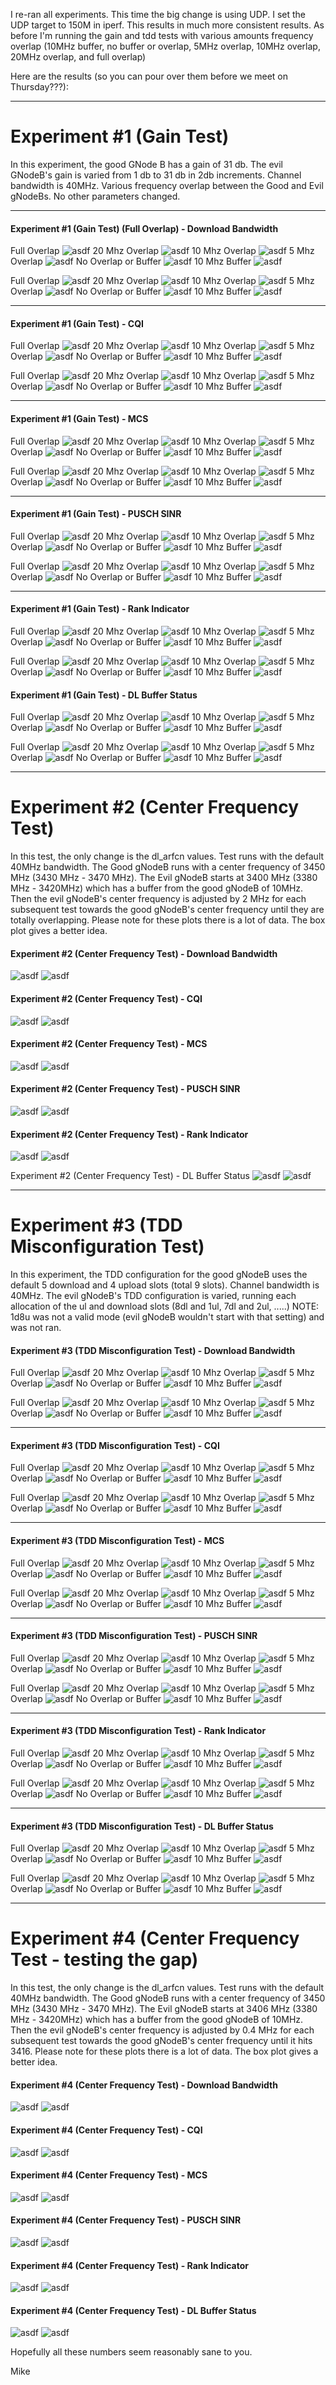 I re-ran all experiments.  This time the big change is using UDP.  I set the UDP target to 150M in iperf.   This results in much more consistent results.  As before I'm running the gain and tdd tests with various amounts frequency overlap (10MHz buffer, no buffer or overlap, 5MHz overlap, 10MHz overlap, 20MHz overlap, and full overlap)

    
Here are the results (so you can pour over them before we meet on Thursday???):

---

# Experiment #1 (Gain Test)

In this experiment, the good GNode B has a gain of 31 db.  The evil GNodeB's gain is varied from 1 db to 31 db in 2db increments.  Channel bandwidth is 40MHz.  Various frequency overlap between the Good and Evil gNodeBs.  No other parameters changed.

---
#### Experiment #1 (Gain Test) (Full Overlap) - Download Bandwidth
Full Overlap         ![asdf](2024-11-22_102607_gaintest_udp/graphs/dl_bandwidth.png)
20 Mhz Overlap       ![asdf](2024-11-23_012725_gaintwentymhzoverlap_udp/graphs/dl_bandwidth.png)
10 Mhz Overlap       ![asdf](2024-11-23_072803_gaintenmhzoverlap_udp/graphs/dl_bandwidth.png)
 5 Mhz Overlap       ![asdf](2024-11-23_003751_gainfivemhzoverlap_udp/graphs/dl_bandwidth.png)
No Overlap or Buffer ![asdf](2024-11-23_021651_gainwithoutoverlap_udp/graphs/dl_bandwidth.png)
10 Mhz Buffer        ![asdf](2024-11-23_030611_gaintenmhzbuffer_udp/graphs/dl_bandwidth.png)

Full Overlap         ![asdf](2024-11-22_102607_gaintest_udp/graphs/boxplot_dl_bandwidth.png)
20 Mhz Overlap       ![asdf](2024-11-23_012725_gaintwentymhzoverlap_udp/graphs/boxplot_dl_bandwidth.png)
10 Mhz Overlap       ![asdf](2024-11-23_072803_gaintenmhzoverlap_udp/graphs/boxplot_dl_bandwidth.png)
 5 Mhz Overlap       ![asdf](2024-11-23_003751_gainfivemhzoverlap_udp/graphs/boxplot_dl_bandwidth.png)
No Overlap or Buffer ![asdf](2024-11-23_021651_gainwithoutoverlap_udp/graphs/boxplot_dl_bandwidth.png)
10 Mhz Buffer        ![asdf](2024-11-23_030611_gaintenmhzbuffer_udp/graphs/boxplot_dl_bandwidth.png)

---
#### Experiment #1 (Gain Test) - CQI
Full Overlap         ![asdf](2024-11-22_102607_gaintest_udp/graphs/cqi.png)
20 Mhz Overlap       ![asdf](2024-11-23_012725_gaintwentymhzoverlap_udp/graphs/cqi.png)
10 Mhz Overlap       ![asdf](2024-11-23_072803_gaintenmhzoverlap_udp/graphs/cqi.png)
 5 Mhz Overlap       ![asdf](2024-11-23_003751_gainfivemhzoverlap_udp/graphs/cqi.png)
No Overlap or Buffer ![asdf](2024-11-23_021651_gainwithoutoverlap_udp/graphs/cqi.png)
10 Mhz Buffer        ![asdf](2024-11-23_030611_gaintenmhzbuffer_udp/graphs/cqi.png)

Full Overlap         ![asdf](2024-11-22_102607_gaintest_udp/graphs/boxplot_cqi.png)
20 Mhz Overlap       ![asdf](2024-11-23_012725_gaintwentymhzoverlap_udp/graphs/boxplot_cqi.png)
10 Mhz Overlap       ![asdf](2024-11-23_072803_gaintenmhzoverlap_udp/graphs/boxplot_cqi.png)
 5 Mhz Overlap       ![asdf](2024-11-23_003751_gainfivemhzoverlap_udp/graphs/boxplot_cqi.png)
No Overlap or Buffer ![asdf](2024-11-23_021651_gainwithoutoverlap_udp/graphs/boxplot_cqi.png)
10 Mhz Buffer        ![asdf](2024-11-23_030611_gaintenmhzbuffer_udp/graphs/boxplot_cqi.png)

---
#### Experiment #1 (Gain Test) - MCS
Full Overlap         ![asdf](2024-11-22_102607_gaintest_udp/graphs/mcs.png)
20 Mhz Overlap       ![asdf](2024-11-23_012725_gaintwentymhzoverlap_udp/graphs/mcs.png)
10 Mhz Overlap       ![asdf](2024-11-23_072803_gaintenmhzoverlap_udp/graphs/mcs.png)
 5 Mhz Overlap       ![asdf](2024-11-23_003751_gainfivemhzoverlap_udp/graphs/mcs.png)
No Overlap or Buffer ![asdf](2024-11-23_021651_gainwithoutoverlap_udp/graphs/mcs.png)
10 Mhz Buffer        ![asdf](2024-11-23_030611_gaintenmhzbuffer_udp/graphs/mcs.png)

Full Overlap         ![asdf](2024-11-22_102607_gaintest_udp/graphs/boxplot_mcs.png)
20 Mhz Overlap       ![asdf](2024-11-23_012725_gaintwentymhzoverlap_udp/graphs/boxplot_mcs.png)
10 Mhz Overlap       ![asdf](2024-11-23_072803_gaintenmhzoverlap_udp/graphs/boxplot_mcs.png)
 5 Mhz Overlap       ![asdf](2024-11-23_003751_gainfivemhzoverlap_udp/graphs/boxplot_mcs.png)
No Overlap or Buffer ![asdf](2024-11-23_021651_gainwithoutoverlap_udp/graphs/boxplot_mcs.png)
10 Mhz Buffer        ![asdf](2024-11-23_030611_gaintenmhzbuffer_udp/graphs/boxplot_mcs.png)

---
#### Experiment #1 (Gain Test) - PUSCH SINR
Full Overlap         ![asdf](2024-11-22_102607_gaintest_udp/graphs/pusch.png)
20 Mhz Overlap       ![asdf](2024-11-23_012725_gaintwentymhzoverlap_udp/graphs/pusch.png)
10 Mhz Overlap       ![asdf](2024-11-23_072803_gaintenmhzoverlap_udp/graphs/pusch.png)
 5 Mhz Overlap       ![asdf](2024-11-23_003751_gainfivemhzoverlap_udp/graphs/pusch.png)
No Overlap or Buffer ![asdf](2024-11-23_021651_gainwithoutoverlap_udp/graphs/pusch.png)
10 Mhz Buffer        ![asdf](2024-11-23_030611_gaintenmhzbuffer_udp/graphs/pusch.png)

Full Overlap         ![asdf](2024-11-22_102607_gaintest_udp/graphs/boxplot_pusch.png)
20 Mhz Overlap       ![asdf](2024-11-23_012725_gaintwentymhzoverlap_udp/graphs/boxplot_pusch.png)
10 Mhz Overlap       ![asdf](2024-11-23_072803_gaintenmhzoverlap_udp/graphs/boxplot_pusch.png)
 5 Mhz Overlap       ![asdf](2024-11-23_003751_gainfivemhzoverlap_udp/graphs/boxplot_pusch.png)
No Overlap or Buffer ![asdf](2024-11-23_021651_gainwithoutoverlap_udp/graphs/boxplot_pusch.png)
10 Mhz Buffer        ![asdf](2024-11-23_030611_gaintenmhzbuffer_udp/graphs/boxplot_pusch.png)

---
#### Experiment #1 (Gain Test) - Rank Indicator
Full Overlap         ![asdf](2024-11-22_102607_gaintest_udp/graphs/ri.png)
20 Mhz Overlap       ![asdf](2024-11-23_012725_gaintwentymhzoverlap_udp/graphs/ri.png)
10 Mhz Overlap       ![asdf](2024-11-23_072803_gaintenmhzoverlap_udp/graphs/ri.png)
 5 Mhz Overlap       ![asdf](2024-11-23_003751_gainfivemhzoverlap_udp/graphs/ri.png)
No Overlap or Buffer ![asdf](2024-11-23_021651_gainwithoutoverlap_udp/graphs/ri.png)
10 Mhz Buffer        ![asdf](2024-11-23_030611_gaintenmhzbuffer_udp/graphs/ri.png)

Full Overlap         ![asdf](2024-11-22_102607_gaintest_udp/graphs/boxplot_ri.png)
20 Mhz Overlap       ![asdf](2024-11-23_012725_gaintwentymhzoverlap_udp/graphs/boxplot_ri.png)
10 Mhz Overlap       ![asdf](2024-11-23_072803_gaintenmhzoverlap_udp/graphs/boxplot_ri.png)
 5 Mhz Overlap       ![asdf](2024-11-23_003751_gainfivemhzoverlap_udp/graphs/boxplot_ri.png)
No Overlap or Buffer ![asdf](2024-11-23_021651_gainwithoutoverlap_udp/graphs/boxplot_ri.png)
10 Mhz Buffer        ![asdf](2024-11-23_030611_gaintenmhzbuffer_udp/graphs/boxplot_ri.png)

#### Experiment #1 (Gain Test) - DL Buffer Status
Full Overlap         ![asdf](2024-11-22_102607_gaintest_udp/graphs/dl_bs.png)
20 Mhz Overlap       ![asdf](2024-11-23_012725_gaintwentymhzoverlap_udp/graphs/dl_bs.png)
10 Mhz Overlap       ![asdf](2024-11-23_072803_gaintenmhzoverlap_udp/graphs/dl_bs.png)
 5 Mhz Overlap       ![asdf](2024-11-23_003751_gainfivemhzoverlap_udp/graphs/dl_bs.png)
No Overlap or Buffer ![asdf](2024-11-23_021651_gainwithoutoverlap_udp/graphs/dl_bs.png)
10 Mhz Buffer        ![asdf](2024-11-23_030611_gaintenmhzbuffer_udp/graphs/dl_bs.png)

Full Overlap         ![asdf](2024-11-22_102607_gaintest_udp/graphs/boxplot_dl_bs.png)
20 Mhz Overlap       ![asdf](2024-11-23_012725_gaintwentymhzoverlap_udp/graphs/boxplot_dl_bs.png)
10 Mhz Overlap       ![asdf](2024-11-23_072803_gaintenmhzoverlap_udp/graphs/boxplot_dl_bs.png)
 5 Mhz Overlap       ![asdf](2024-11-23_003751_gainfivemhzoverlap_udp/graphs/boxplot_dl_bs.png)
No Overlap or Buffer ![asdf](2024-11-23_021651_gainwithoutoverlap_udp/graphs/boxplot_dl_bs.png)
10 Mhz Buffer        ![asdf](2024-11-23_030611_gaintenmhzbuffer_udp/graphs/boxplot_dl_bs.png)

---




# Experiment #2 (Center Frequency Test)
In this test, the only change is the dl_arfcn values.  Test runs with the default 40MHz bandwidth.  The Good gNodeB runs with a center frequency of 3450 MHz (3430 MHz - 3470 MHz).  The Evil gNodeB starts at 3400 MHz (3380 MHz - 3420MHz) which has a buffer from the good gNodeB of 10MHz.  Then the evil gNodeB's center frequency is adjusted by 2 MHz for each subsequent test towards the good gNodeB's center frequency until they are totally overlapping.  Please note for these plots there is a lot of data.  The box plot gives a better idea.

#### Experiment #2 (Center Frequency Test) - Download Bandwidth
![asdf](2024-11-22_220638_arcntest_udp/graphs/dl_bandwidth.png)
![asdf](2024-11-22_220638_arcntest_udp/graphs/boxplot_dl_bandwidth.png)



#### Experiment #2 (Center Frequency Test) - CQI
![asdf](2024-11-22_220638_arcntest_udp/graphs/cqi.png)
![asdf](2024-11-22_220638_arcntest_udp/graphs/boxplot_cqi.png)


#### Experiment #2 (Center Frequency Test) - MCS
![asdf](2024-11-22_220638_arcntest_udp/graphs/mcs.png)
![asdf](2024-11-22_220638_arcntest_udp/graphs/boxplot_mcs.png)



#### Experiment #2 (Center Frequency Test) - PUSCH SINR
![asdf](2024-11-22_220638_arcntest_udp/graphs/pusch.png)
![asdf](2024-11-22_220638_arcntest_udp/graphs/boxplot_pusch.png)



#### Experiment #2 (Center Frequency Test) - Rank Indicator
![asdf](2024-11-22_220638_arcntest_udp/graphs/ri.png)
![asdf](2024-11-22_220638_arcntest_udp/graphs/boxplot_ri.png)


Experiment #2 (Center Frequency Test) - DL Buffer Status
![asdf](2024-11-22_220638_arcntest_udp/graphs/dl_bs.png)
![asdf](2024-11-22_220638_arcntest_udp/graphs/boxplot_dl_bs.png)





---
# Experiment #3 (TDD Misconfiguration Test)
In this experiment, the TDD configuration for the good gNodeB uses the default 5 download and 4 upload slots (total 9 slots).  Channel bandwidth is 40MHz.  The evil gNodeB's TDD configuration is varied, running each allocation of the ul and download slots (8dl and 1ul, 7dl and 2ul, .....)  NOTE: 1d8u was not a valid mode (evil gNodeB wouldn't start with that setting) and was not ran.

#### Experiment #3 (TDD Misconfiguration Test) - Download Bandwidth
Full Overlap         ![asdf](2024-11-22_214502_tddtest_udp/graphs/dl_bandwidth.png)
20 Mhz Overlap       ![asdf](2024-11-23_050111_tddtwentymhzoverlap_udp/graphs/dl_bandwidth.png)
10 Mhz Overlap       ![asdf](2024-11-23_103545_tddtenmhzoverlap_udp/graphs/dl_bandwidth.png)
 5 Mhz Overlap       ![asdf](2024-11-23_041725_tddfivemhzoverlap_udp/graphs/dl_bandwidth.png)
No Overlap or Buffer ![asdf](2024-11-23_035528_tddwithoutoverlap_udp/graphs/dl_bandwidth.png)
10 Mhz Buffer        ![asdf](2024-11-23_030611_gaintenmhzbuffer_udp/graphs/dl_bandwidth.png)

Full Overlap         ![asdf](2024-11-22_214502_tddtest_udp/graphs/boxplot_dl_bandwidth.png)
20 Mhz Overlap       ![asdf](2024-11-23_050111_tddtwentymhzoverlap_udp/graphs/boxplot_dl_bandwidth.png)
10 Mhz Overlap       ![asdf](2024-11-23_103545_tddtenmhzoverlap_udp/graphs/boxplot_dl_bandwidth.png)
 5 Mhz Overlap       ![asdf](2024-11-23_041725_tddfivemhzoverlap_udp/graphs/boxplot_dl_bandwidth.png)
No Overlap or Buffer ![asdf](2024-11-23_035528_tddwithoutoverlap_udp/graphs/boxplot_dl_bandwidth.png)
10 Mhz Buffer        ![asdf](2024-11-23_030611_gaintenmhzbuffer_udp/graphs/boxplot_dl_bandwidth.png)

---
#### Experiment #3 (TDD Misconfiguration Test) - CQI
Full Overlap         ![asdf](2024-11-22_214502_tddtest_udp/graphs/cqi.png)
20 Mhz Overlap       ![asdf](2024-11-23_050111_tddtwentymhzoverlap_udp/graphs/cqi.png)
10 Mhz Overlap       ![asdf](2024-11-23_103545_tddtenmhzoverlap_udp/graphs/cqi.png)
 5 Mhz Overlap       ![asdf](2024-11-23_041725_tddfivemhzoverlap_udp/graphs/cqi.png)
No Overlap or Buffer ![asdf](2024-11-23_035528_tddwithoutoverlap_udp/graphs/cqi.png)
10 Mhz Buffer        ![asdf](2024-11-23_030611_gaintenmhzbuffer_udp/graphs/cqi.png)

Full Overlap         ![asdf](2024-11-22_214502_tddtest_udp/graphs/boxplot_cqi.png)
20 Mhz Overlap       ![asdf](2024-11-23_050111_tddtwentymhzoverlap_udp/graphs/boxplot_cqi.png)
10 Mhz Overlap       ![asdf](2024-11-23_103545_tddtenmhzoverlap_udp/graphs/boxplot_cqi.png)
 5 Mhz Overlap       ![asdf](2024-11-23_041725_tddfivemhzoverlap_udp/graphs/boxplot_cqi.png)
No Overlap or Buffer ![asdf](2024-11-23_035528_tddwithoutoverlap_udp/graphs/boxplot_cqi.png)
10 Mhz Buffer        ![asdf](2024-11-23_030611_gaintenmhzbuffer_udp/graphs/boxplot_cqi.png)

---
#### Experiment #3 (TDD Misconfiguration Test) - MCS
Full Overlap         ![asdf](2024-11-22_214502_tddtest_udp/graphs/mcs.png)
20 Mhz Overlap       ![asdf](2024-11-23_050111_tddtwentymhzoverlap_udp/graphs/mcs.png)
10 Mhz Overlap       ![asdf](2024-11-23_103545_tddtenmhzoverlap_udp/graphs/mcs.png)
 5 Mhz Overlap       ![asdf](2024-11-23_041725_tddfivemhzoverlap_udp/graphs/mcs.png)
No Overlap or Buffer ![asdf](2024-11-23_035528_tddwithoutoverlap_udp/graphs/mcs.png)
10 Mhz Buffer        ![asdf](2024-11-23_030611_gaintenmhzbuffer_udp/graphs/mcs.png)

Full Overlap         ![asdf](2024-11-22_214502_tddtest_udp/graphs/boxplot_mcs.png)
20 Mhz Overlap       ![asdf](2024-11-23_050111_tddtwentymhzoverlap_udp/graphs/boxplot_mcs.png)
10 Mhz Overlap       ![asdf](2024-11-23_103545_tddtenmhzoverlap_udp/graphs/boxplot_mcs.png)
 5 Mhz Overlap       ![asdf](2024-11-23_041725_tddfivemhzoverlap_udp/graphs/boxplot_mcs.png)
No Overlap or Buffer ![asdf](2024-11-23_035528_tddwithoutoverlap_udp/graphs/boxplot_mcs.png)
10 Mhz Buffer        ![asdf](2024-11-23_030611_gaintenmhzbuffer_udp/graphs/boxplot_mcs.png)

---
#### Experiment #3 (TDD Misconfiguration Test) - PUSCH SINR
Full Overlap         ![asdf](2024-11-22_214502_tddtest_udp/graphs/pusch.png)
20 Mhz Overlap       ![asdf](2024-11-23_050111_tddtwentymhzoverlap_udp/graphs/pusch.png)
10 Mhz Overlap       ![asdf](2024-11-23_103545_tddtenmhzoverlap_udp/graphs/pusch.png)
 5 Mhz Overlap       ![asdf](2024-11-23_041725_tddfivemhzoverlap_udp/graphs/pusch.png)
No Overlap or Buffer ![asdf](2024-11-23_035528_tddwithoutoverlap_udp/graphs/pusch.png)
10 Mhz Buffer        ![asdf](2024-11-23_030611_gaintenmhzbuffer_udp/graphs/pusch.png)

Full Overlap         ![asdf](2024-11-22_214502_tddtest_udp/graphs/boxplot_pusch.png)
20 Mhz Overlap       ![asdf](2024-11-23_050111_tddtwentymhzoverlap_udp/graphs/boxplot_pusch.png)
10 Mhz Overlap       ![asdf](2024-11-23_103545_tddtenmhzoverlap_udp/graphs/boxplot_pusch.png)
 5 Mhz Overlap       ![asdf](2024-11-23_041725_tddfivemhzoverlap_udp/graphs/boxplot_pusch.png)
No Overlap or Buffer ![asdf](2024-11-23_035528_tddwithoutoverlap_udp/graphs/boxplot_pusch.png)
10 Mhz Buffer        ![asdf](2024-11-23_030611_gaintenmhzbuffer_udp/graphs/boxplot_pusch.png)

---
#### Experiment #3 (TDD Misconfiguration Test) - Rank Indicator
Full Overlap         ![asdf](2024-11-22_214502_tddtest_udp/graphs/ri.png)
20 Mhz Overlap       ![asdf](2024-11-23_050111_tddtwentymhzoverlap_udp/graphs/ri.png)
10 Mhz Overlap       ![asdf](2024-11-23_103545_tddtenmhzoverlap_udp/graphs/ri.png)
 5 Mhz Overlap       ![asdf](2024-11-23_041725_tddfivemhzoverlap_udp/graphs/ri.png)
No Overlap or Buffer ![asdf](2024-11-23_035528_tddwithoutoverlap_udp/graphs/ri.png)
10 Mhz Buffer        ![asdf](2024-11-23_030611_gaintenmhzbuffer_udp/graphs/ri.png)

Full Overlap         ![asdf](2024-11-22_214502_tddtest_udp/graphs/boxplot_ri.png)
20 Mhz Overlap       ![asdf](2024-11-23_050111_tddtwentymhzoverlap_udp/graphs/boxplot_ri.png)
10 Mhz Overlap       ![asdf](2024-11-23_103545_tddtenmhzoverlap_udp/graphs/boxplot_ri.png)
 5 Mhz Overlap       ![asdf](2024-11-23_041725_tddfivemhzoverlap_udp/graphs/boxplot_ri.png)
No Overlap or Buffer ![asdf](2024-11-23_035528_tddwithoutoverlap_udp/graphs/boxplot_ri.png)
10 Mhz Buffer        ![asdf](2024-11-23_030611_gaintenmhzbuffer_udp/graphs/boxplot_ri.png)

---
#### Experiment #3 (TDD Misconfiguration Test) - DL Buffer Status
Full Overlap         ![asdf](2024-11-22_214502_tddtest_udp/graphs/dl_bs.png)
20 Mhz Overlap       ![asdf](2024-11-23_050111_tddtwentymhzoverlap_udp/graphs/dl_bs.png)
10 Mhz Overlap       ![asdf](2024-11-23_103545_tddtenmhzoverlap_udp/graphs/dl_bs.png)
 5 Mhz Overlap       ![asdf](2024-11-23_041725_tddfivemhzoverlap_udp/graphs/dl_bs.png)
No Overlap or Buffer ![asdf](2024-11-23_035528_tddwithoutoverlap_udp/graphs/dl_bs.png)
10 Mhz Buffer        ![asdf](2024-11-23_030611_gaintenmhzbuffer_udp/graphs/dl_bs.png)

Full Overlap         ![asdf](2024-11-22_214502_tddtest_udp/graphs/boxplot_dl_bs.png)
20 Mhz Overlap       ![asdf](2024-11-23_050111_tddtwentymhzoverlap_udp/graphs/boxplot_dl_bs.png)
10 Mhz Overlap       ![asdf](2024-11-23_103545_tddtenmhzoverlap_udp/graphs/boxplot_dl_bs.png)
 5 Mhz Overlap       ![asdf](2024-11-23_041725_tddfivemhzoverlap_udp/graphs/boxplot_dl_bs.png)
No Overlap or Buffer ![asdf](2024-11-23_035528_tddwithoutoverlap_udp/graphs/boxplot_dl_bs.png)
10 Mhz Buffer        ![asdf](2024-11-23_030611_gaintenmhzbuffer_udp/graphs/boxplot_dl_bs.png)
 


---
# Experiment #4 (Center Frequency Test - testing the gap)
In this test, the only change is the dl_arfcn values.  Test runs with the default 40MHz bandwidth.  The Good gNodeB runs with a center frequency of 3450 MHz (3430 MHz - 3470 MHz).  The Evil gNodeB starts at 3406 MHz (3380 MHz - 3420MHz) which has a buffer from the good gNodeB of 10MHz.  Then the evil gNodeB's center frequency is adjusted by 0.4 MHz for each subsequent test towards the good gNodeB's center frequency until it hits 3416.  Please note for these plots there is a lot of data.  The box plot gives a better idea.

#### Experiment #4 (Center Frequency Test) - Download Bandwidth
![asdf](2024-11-23_091425_gaptest_udp/graphs/dl_bandwidth.png)
![asdf](2024-11-23_091425_gaptest_udp/graphs/boxplot_dl_bandwidth.png)



#### Experiment #4 (Center Frequency Test) - CQI
![asdf](2024-11-23_091425_gaptest_udp/graphs/cqi.png)
![asdf](2024-11-23_091425_gaptest_udp/graphs/boxplot_cqi.png)


#### Experiment #4 (Center Frequency Test) - MCS
![asdf](2024-11-23_091425_gaptest_udp/graphs/mcs.png)
![asdf](2024-11-23_091425_gaptest_udp/graphs/boxplot_mcs.png)



#### Experiment #4 (Center Frequency Test) - PUSCH SINR
![asdf](2024-11-23_091425_gaptest_udp/graphs/pusch.png)
![asdf](2024-11-23_091425_gaptest_udp/graphs/boxplot_pusch.png)



#### Experiment #4 (Center Frequency Test) - Rank Indicator
![asdf](2024-11-23_091425_gaptest_udp/graphs/ri.png)
![asdf](2024-11-23_091425_gaptest_udp/graphs/boxplot_ri.png)


#### Experiment #4 (Center Frequency Test) - DL Buffer Status
![asdf](2024-11-23_091425_gaptest_udp/graphs/dl_bs.png)
![asdf](2024-11-23_091425_gaptest_udp/graphs/boxplot_dl_bs.png)

Hopefully all these numbers seem reasonably sane to you.

Mike